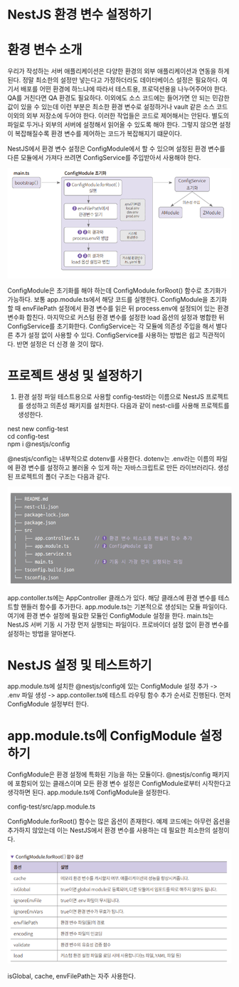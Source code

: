 # **NestJS 환경 변수 설정하기**  
# **환경 변수 소개**  
우리가 작성하는 서버 애플리케이션은 다양한 환경의 외부 애플리케이션과 연동을 하게 된다. 정말 최소한의 설정만 넣는다고 가정하더라도 데이터베이스 
설정은 필요하다. 여기서 배포를 어떤 환경에 하느냐에 따라서 테스트용, 프로덕션용을 나누어주어야 한다. QA를 거친다면 QA 환경도 필요하다. 이외에도 
소스 코드에는 들어가면 안 되는 민감한 값이 있을 수 있는데 이런 부분은 최소한 환경 변수로 설정하거나 vault 같은 소스 코드 이외의 외부 저장소에 두어야 한다. 
이러한 작업들은 코드로 제어해서는 안된다. 별도의 파일로 두거나 외부의 서버에 설정해서 읽어올 수 있도록 해야 한다. 그렇지 않으면 설정이 복잡해질수록 
환경 변수를 제어하는 코드가 복잡해지기 떄문이다.  
  
NestJS에서 환경 변수 설정은 ConfigModule에서 할 수 있으며 설정된 환경 변수를 다른 모듈에서 가져다 쓰려면 ConfigService를 주입받아서 사용해야 
한다.  
  
![img.png](image/img.png)  
  
ConfigModule은 초기화를 해야 하는데 ConfigModule.forRoot() 함수로 초기화가 가능하다. 보통 app.module.ts에서 해당 코드를 실행한다. ConfigModule을 
초기화할 때 envFilePath 설정에서 환경 변수를 읽은 뒤 process.env에 설정되어 있는 환경 변수화 합친다. 마지막으로 커스텀 환경 변수를 설정한 load 
옵션의 설정과 병합한 뒤 ConfigService를 초기화한다. ConfigService는 각 모듈에 의존성 주입을 해서 별다른 추가 설정 없이 사용할 수 있다. 
ConfigService를 사용하는 방법은 쉽고 직관적이다. 반면 설정은 더 신경 쓸 것이 많다.  
  
# **프로젝트 생성 및 설정하기**  
1. 환경 설정 파일 테스트용으로 사용할 config-test라는 이름으로 NestJS 프로젝트를 생성하고 의존성 패키지를 설치한다. 다음과 같이 nest-cli를 
사용해 프로젝트를 생성한다.  
  
nest new config-test  
cd config-test  
npm i @nestjs/config  
  
@nestjs/config는 내부적으로 dotenv를 사용한다. dotenv는 .env라는 이름의 파일에 환경 변수를 설정하고 불러올 수 있게 하는 자바스크립트로 만든 
라이브러리다. 생성된 프로젝트의 폴더 구조는 다음과 같다.  
  
![img.png](image/img2.png)  
  
app.contoller.ts에는 AppController 클래스가 있다. 해당 클래스에 환경 변수를 테스트할 핸들러 함수를 추가한다. app.module.ts는 기본적으로 생성되는 
모듈 파일이다. 여기에 환경 변수 설정에 필요한 모듈인 ConfigModule 설정을 한다. main.ts는 NestJS 서버 기동 시 가장 먼저 실행되는 파일이다. 프로바이더 
설정 없이 환경 변수를 설정하는 방법을 알아본다.  
  
# **NestJS 설정 및 테스트하기**  
app.module.ts에 설치한 @nestjs/config에 있는 ConfigModule 설정 추가 -> .env 파일 생성 -> app.contoller.ts에 테스트 라우팅 함수 추가 
순서로 진행된다. 먼저 ConfigModule 설정부터 한다.  
  
# **app.module.ts에 ConfigModule 설정하기**  
ConfigModule은 환경 설정에 특화된 기능을 하는 모듈이다. @nestjs/config 패키지에 포함되어 있는 클래스이며 모든 환경 변수 설정은 ConfigModule로부터 
시작한다고 생각하면 된다. app.module.ts에 ConfigModule을 설정한다.  
  
config-test/src/app.module.ts  
  
ConfigModule.forRoot() 함수는 많은 옵션이 존재한다. 예제 코드에는 아무런 옵션을 추가하지 않았는데 이는 NestJS에서 환경 변수를 사용하는 데 필요한 
최소한의 설정이다.  
  
![img.png](image/img3.png)  
  
isGlobal, cache, envFilePath는 자주 사용한다.  
  
